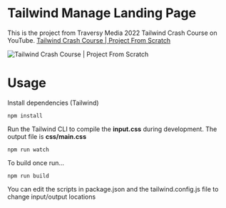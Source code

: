 # Tailwind Manage Landing Page

This is the project from Traversy Media 2022 Tailwind Crash Course on YouTube.
[Tailwind Crash Course | Project From Scratch](https://www.youtube.com/watch?v=dFgzHOX84xQ&ab_channel=TraversyMedia)

![Tailwind Crash Course | Project From Scratch](/img/screen.png?raw=true)

# Usage

Install dependencies (Tailwind)

```
npm install
```

Run the Tailwind CLI to compile the **input.css** during development. The output file is **css/main.css**

```
npm run watch
```

To build once run...

```
npm run build
```

You can edit the scripts in package.json and the tailwind.config.js file to change input/output locations
